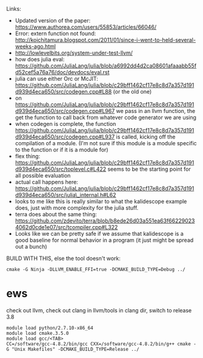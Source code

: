 Links:

- Updated version of the paper: https://www.authorea.com/users/55853/articles/66046/
- Error: extern function not found: http://koichitamura.blogspot.com/2011/01/since-i-went-to-held-several-weeks-ago.html
- http://lowlevelbits.org/system-under-test-llvm/
- how does julia eval: https://github.com/JuliaLang/julia/blob/a6992dd4d2ca08601afaaabb55fd52cef5a76a76/doc/devdocs/eval.rst
- julia can use either Orc or McJIT: https://github.com/JuliaLang/julia/blob/c29bff1462cf17e8c8d7a357d191d939d4eca650/src/codegen.cpp#L88 (or the old one)
- on https://github.com/JuliaLang/julia/blob/c29bff1462cf17e8c8d7a357d191d939d4eca650/src/codegen.cpp#L967 we pass in an llvm function, the get the function to call back from whatever code generator we are using
- when codegen is complete, the function https://github.com/JuliaLang/julia/blob/c29bff1462cf17e8c8d7a357d191d939d4eca650/src/codegen.cpp#L937 is called, kicking off the compilation of a module. (I'm not sure if this module is a module specific to the function or if it is a module for)
- flex thing: https://github.com/JuliaLang/julia/blob/c29bff1462cf17e8c8d7a357d191d939d4eca650/src/toplevel.c#L422 seems to be the starting point for all possible evaluation
- actual call happens here: https://github.com/JuliaLang/julia/blob/c29bff1462cf17e8c8d7a357d191d939d4eca650/src/julia\_internal.h#L62
- looks to me like this is really similar to what the kalidescope example does, just with more complexity for the julia stuff.
- terra does about the same thing: https://github.com/zdevito/terra/blob/b8ede26d03a551ea63f662290234062d0cde1e07/src/tcompiler.cpp#L322
- Looks like we can be pretty safe if we assume that kalidescope is a good baseline for normal behavior in a program (it just might be spread out a bunch)


BUILD WITH THIS, else the tool doesn't work:

```
cmake -G Ninja -DLLVM_ENABLE_FFI=true -DCMAKE_BUILD_TYPE=Debug ../
```

# ews
check out llvm, check out clang in llvm/tools
in clang dir, switch to release 3.8

```
module load python/2.7.10-x86_64
module load cmake.3.5.0
module load gcc/<TAB>
CC=/software/gcc-4.8.2/bin/gcc CXX=/software/gcc-4.8.2/bin/g++ cmake -G "Unix Makefiles" -DCMAKE_BUILD_TYPE=Release ../
```

